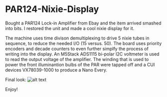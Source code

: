 # PAR124-Nixie-Display
Bought a PAR124 Lock-in Amplifier from Ebay and the item arrived smashed into bits. I restored the unit and made a cool nixie display for it.


The machine uses time divison demultiplexing to drive 5 nixie tubes in sequence, to reduce the needed I/O (15 versus. 50). The board uses priority encoders and decade
counters to even further simplfy the process of writing into the display. An M5Stack ADS1115 bi-polar I2C voltmeter is used to read the output voltage of the amplifier.
The winding that is used to power the front illuminantion bulbs of the PAR were tapped off and a CUI devices VX78039-1000 to produce a Nano Every. 

Final look:
![alt text]([http://url/to/img.png](https://github.com/fsadrzad/PAR124-Nixie-Display/blob/main/IMG_0242.jpg))

Enjoy!

